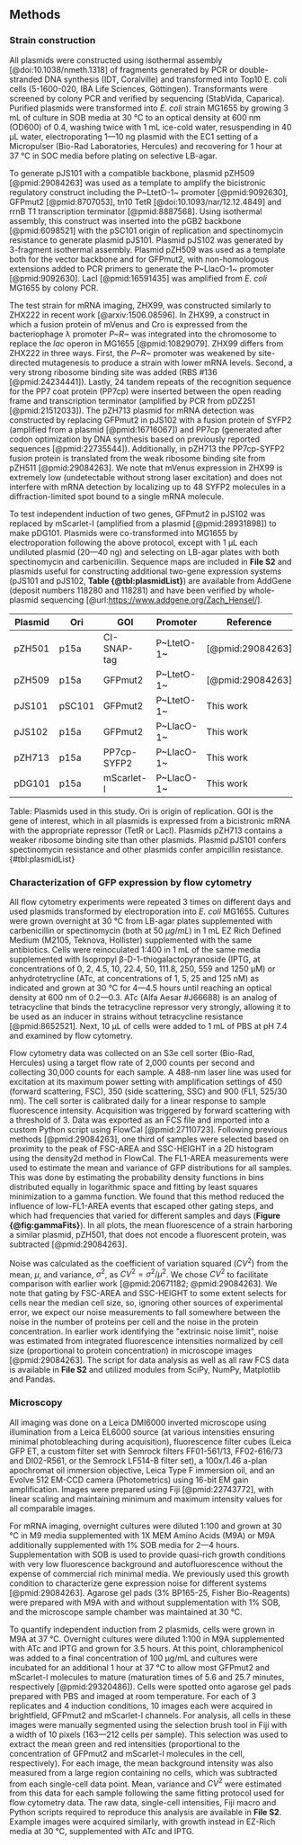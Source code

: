 ## Methods 

### Strain construction

All plasmids were constructed using isothermal assembly [@doi:10.1038/nmeth.1318] of fragments generated by PCR or double-stranded DNA synthesis (IDT, Coralville) and transformed into Top10 E. coli cells (5-1600-020, IBA Life Sciences, Göttingen). Transformants were screened by colony PCR and verified by sequencing (StabVida, Caparica). Purified plasmids were transformed into *E. coli* strain MG1655 by growing 3 mL of culture in SOB media at 30 °C to an optical density at 600 nm (OD600) of 0.4, washing twice with 1 mL ice-cold water, resuspending in 40 µL water, electroporating 1—10 ng plasmid with the EC1 setting of a Micropulser (Bio-Rad Laboratories, Hercules) and recovering for 1 hour at 37 °C in SOC media before plating on selective LB-agar.

To generate pJS101 with a compatible backbone, plasmid pZH509 [@pmid:29084263] was used as a template to amplify the bicistronic regulatory construct including the P~LtetO-1~ promoter [@pmid:9092630], GFPmut2 [@pmid:8707053], tn10 TetR [@doi:10.1093/nar/12.12.4849] and rrnB T1 transcription terminator [@pmid:8887568]. Using isothermal assembly, this construct was inserted into the pGB2 backbone [@pmid:6098521] with the pSC101 origin of replication and spectinomycin resistance to generate plasmid pJS101. Plasmid pJS102 was generated by 3-fragment isothermal assembly. Plasmid pZH509 was used as a template both for the vector backbone and for GFPmut2, with non-homologous extensions added to PCR primers to generate the P~LlacO-1~ promoter [@pmid:9092630]. LacI [@pmid:16591435] was amplified from *E. coli* MG1655 by colony PCR.

The test strain for mRNA imaging, ZHX99, was constructed similarly to ZHX222 in recent work [@arxiv:1506.08596]. In ZHX99, a construct in which a fusion protein of mVenus and Cro is expressed from the bacteriophage λ promoter *P~R~* was integrated into the chromosome to replace the *lac* operon in MG1655 [@pmid:10829079]. ZHX99 differs from ZHX222 in three ways. First, the *P~R~* promoter was weakened by site-directed mutagenesis to produce a strain with lower mRNA levels. Second, a very strong ribosome binding site was added (RBS #136 [@pmid:24234441]). Lastly, 24 tandem repeats of the recognition sequence for the PP7 coat protein (PP7cp) were inserted between the open reading frame and transcription terminator (amplified by PCR from pDZ251 [@pmid:21512033]). The pZH713 plasmid for mRNA detection was constructed by replacing GFPmut2 in pJS102 with a fusion protein of SYFP2 (amplified from a plasmid [@pmid:16716067]) and PP7cp (generated after codon optimization by DNA synthesis based on previously reported sequences [@pmid:22735544]). Additionally, in pZH713 the PP7cp-SYFP2 fusion protein is translated from the weak ribosome binding site from pZH511 [@pmid:29084263]. We note that mVenus expression in ZHX99 is extremely low (undetectable without strong laser excitation) and does not interfere with mRNA detection by localizing up to 48 SYFP2 molecules in a diffraction-limited spot bound to a single mRNA molecule.

To test independent induction of two genes, GFPmut2 in pJS102 was replaced by mScarlet-I (amplified from a plasmid [@pmid:28931898]) to make pDG101. Plasmids were co-transformed into MG1655 by electroporation following the above protocol, except with 1 µL each undiluted plasmid (20—40 ng) and selecting on LB-agar plates with both spectinomycin and carbenicillin. Sequence maps are included in **File S2** and plasmids useful for constructing additional two-gene expression systems (pJS101 and pJS102, **Table {@tbl:plasmidList}**) are available from AddGene (deposit numbers 118280 and 118281) and have been verified by whole-plasmid sequencing [@url:https://www.addgene.org/Zach_Hensel/].

| Plasmid | Ori | GOI | Promoter | Reference |
|----------|----------|----------|----------|----------|
| pZH501 | p15a | CI-SNAP-tag | P~LtetO-1~ | [@pmid:29084263] |
| pZH509 | p15a | GFPmut2 |  P~LtetO-1~ | [@pmid:29084263] |
| pJS101 | pSC101 | GFPmut2 | P~LtetO-1~ | This work |
| pJS102 | p15a | GFPmut2 | P~LlacO-1~ | This work |
| pZH713 | p15a | PP7cp-SYFP2 | P~LlacO-1~  | This work |
| pDG101 | p15a | mScarlet-I | P~LlacO-1~  | This work |

Table: Plasmids used in this study. Ori is origin of replication. GOI is the gene of interest, which in all plasmids is expressed from a bicistronic mRNA with the appropriate repressor (TetR or LacI). Plasmids pZH713 contains a weaker ribosome binding site than other plasmids. Plasmid pJS101 confers spectinomycin resistance and other plasmids confer ampicillin resistance. {#tbl:plasmidList} 

### Characterization of GFP expression by flow cytometry

All flow cytometry experiments were repeated 3 times on different days and used plasmids transformed by electroporation into *E. coli* MG1655. Cultures were grown overnight at 30 °C from LB-agar plates supplemented with carbenicillin or spectinomycin (both at 50 $\mu g /mL$) in 1 mL EZ Rich Defined Medium (M2105, Teknova, Hollister) supplemented with the same antibiotics. Cells were reinoculated 1:400 in 1 mL of the same media supplemented with Isopropyl β-D-1-thiogalactopyranoside (IPTG, at concentrations of 0, 2, 4.5, 10, 22.4, 50, 111.8, 250, 559 and 1250 µM) or anhydrotetrycline (ATc, at concentrations of 1, 5, 25 and 125 nM) as indicated and grown at 30 °C for 4—4.5 hours until reaching an optical density at 600 nm of 0.2—0.3. ATc (Alfa Aesar #J66688) is an analog of tetracycline that binds the tetracycline repressor very strongly, allowing it to be used as an inducer in strains without tetracycline resistance [@pmid:8652521]. Next, 10 µL of cells were added to 1 mL of PBS at pH 7.4 and examined by flow cytometry.

Flow cytometry data was collected on an S3e cell sorter (Bio-Rad, Hercules) using a target flow rate of 2,000 counts per second and collecting 30,000 counts for each sample. A 488-nm laser line was used for excitation at its maximum power setting with amplification settings of 450 (forward scattering, FSC), 350 (side scattering, SSC) and 900 (FL1, 525/30 nm). The cell sorter is calibrated daily for a linear response to sample fluorescence intensity. Acquisition was triggered by forward scattering with a threshold of 3. Data was exported as an FCS file and imported into a custom Python script using FlowCal [@pmid:27110723]. Following previous methods [@pmid:29084263], one third of samples were selected based on proximity to the peak of FSC-AREA and SSC-HEIGHT in a 2D histogram using the density2d method in FlowCal. The FL1-AREA measurements were used to estimate the mean and variance of GFP distributions for all samples. This was done by estimating the probability density functions in bins distributed equally in logarithmic space and fitting by least squares minimization to a gamma function. We found that this method reduced the influence of low-FL1-AREA events that escaped other gating steps, and which had frequencies that varied for different samples and days (**Figure {@fig:gammaFits}**). In all plots, the mean fluorescence of a strain harboring a similar plasmid, pZH501, that does not encode a fluorescent protein, was subtracted [@pmid:29084263].

Noise was calculated as the coefficient of variation squared ($CV^2$) from the mean, $\mu$, and variance, $\sigma ^2$, as $CV^2 = \sigma ^2 / \mu ^2$. We chose $CV^2$ to facilitate comparison with earlier work [@pmid:20671182; @pmid:29084263]. We note that gating by FSC-AREA and SSC-HEIGHT to some extent selects for cells near the median cell size, so, ignoring other sources of experimental error, we expect our noise measurements to fall somewhere between the noise in the number of proteins per cell and the noise in the protein concentration. In earlier work identifying the "extrinsic noise limit", noise was estimated from integrated fluorescence intensities normalized by cell size (proportional to protein concentration) in microscope images [@pmid:29084263]. The script for data analysis as well as all raw FCS data is available in **File S2** and utilized modules from SciPy, NumPy, Matplotlib and Pandas.

### Microscopy

All imaging was done on a Leica DMI6000 inverted microscope using illumination from a Leica EL6000 source (at various intensities ensuring minimal photobleaching during acquisition), fluorescence filter cubes (Leica GFP ET, a custom filter set with Semrock filters FF01-561/13, FF02-616/73 and DI02-R561, or the Semrock LF514-B filter set), a 100x/1.46 a-plan apochromat oil immersion objective, Leica Type F immersion oil, and an Evolve 512 EM-CCD camera (Photometrics) using 16-bit EM gain amplification. Images were prepared using Fiji [@pmid:22743772], with linear scaling and maintaining minimum and maximum intensity values for all comparable images.

For mRNA imaging, overnight cultures were diluted 1:100 and grown at 30 °C in M9 media supplemented with 1X MEM Amino Acids (M9A) or M9A additionally supplemented with 1% SOB media for 2—4 hours. Supplementation with SOB is used to provide quasi-rich growth conditions with very low fluorescence background and autofluorescence without the expense of commercial rich minimal media. We previously used this growth condition to characterize gene expression noise for different systems [@pmid:29084263]. Agarose gel pads (3% BP165-25, Fisher Bio-Reagents) were prepared with M9A with and without supplementation with 1% SOB, and the microscope sample chamber was maintained at 30 °C. 

To quantify independent induction from 2 plasmids, cells were grown in M9A at 37 °C. Overnight cultures were diluted 1:100 in M9A supplemented with ATc and IPTG and grown for 3.5 hours. At this point, chloramphenicol was added to a final concentration of 100 µg/mL and cultures were incubated for an additional 1 hour at 37 °C to allow most GFPmut2 and mScarlet-I molecules to mature (maturation times of 5.6 and 25.7 minutes, respectively [@pmid:29320486]). Cells were spotted onto agarose gel pads prepared with PBS and imaged at room temperature. For each of 3 replicates and 4 induction conditions, 10 images each were acquired in brightfield, GFPmut2 and mScarlet-I channels. For analysis, all cells in these images were manually segmented using the selection brush tool in Fiji with a width of 10 pixels (163—212 cells per sample). This selection was used to extract the mean green and red intensities (proportional to the concentration of GFPmut2 and mScarlet-I molecules in the cell, respectively). For each image, the mean background intensity was also measured from a large region containing no cells, which was subtracted from each single-cell data point. Mean, variance and $CV^2$ were estimated from this data for each sample following the same fitting protocol used for flow cytometry data. The raw data, single-cell intensities, Fiji macro and Python scripts required to reproduce this analysis are available in **File S2**. Example images were acquired similarly, with growth instead in EZ-Rich media at 30 °C, supplemented with ATc and IPTG.